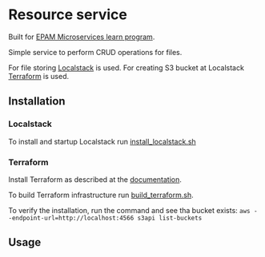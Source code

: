 # Resource service
Built for [EPAM Microservices learn program](https://learn.epam.com/myLearning/program?groupGuid=15826ffb-49c9-4ad6-8518-4c0438d17fb8&tab=panels).

Simple service to perform CRUD operations for files.

For file storing [Localstack](https://github.com/localstack/localstack) is used. For creating S3 bucket at Localstack [Terraform](https://learn.hashicorp.com/terraform) is used.



## Installation

### Localstack
To install and startup Localstack run [install_localstack.sh](scripts/helpers/install_localstack.sh)

### Terraform
Install Terraform as described at the [documentation](https://learn.hashicorp.com/tutorials/terraform/install-cli?in=terraform/aws-get-started).

To build Terraform infrastructure run [build_terraform.sh](scripts/helpers/build_terraform.sh).

To verify the installation, run the command and see tha bucket exists:
`aws --endpoint-url=http://localhost:4566 s3api list-buckets`


## Usage
